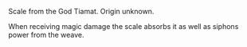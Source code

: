 Scale from the God Tiamat. Origin unknown.

When receiving magic damage the scale absorbs it as well as siphons power from the weave.